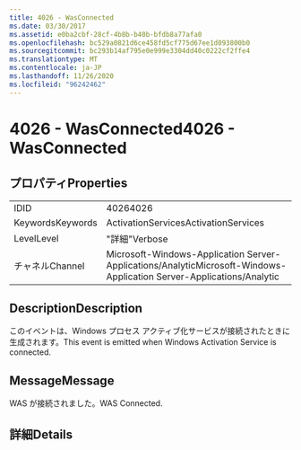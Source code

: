 ```yaml
---
title: 4026 - WasConnected
ms.date: 03/30/2017
ms.assetid: e0ba2cbf-28cf-4b8b-b40b-bfdb8a77afa0
ms.openlocfilehash: bc529a0821d6ce458fd5cf775d67ee1d093800b0
ms.sourcegitcommit: bc293b14af795e0e999e3304dd40c0222cf2ffe4
ms.translationtype: MT
ms.contentlocale: ja-JP
ms.lasthandoff: 11/26/2020
ms.locfileid: "96242462"
---
```

# <a name="4026---wasconnected"></a><span data-ttu-id="c60ab-102">4026 - WasConnected</span><span class="sxs-lookup"><span data-stu-id="c60ab-102">4026 - WasConnected</span></span>

## <a name="properties"></a><span data-ttu-id="c60ab-103">プロパティ</span><span class="sxs-lookup"><span data-stu-id="c60ab-103">Properties</span></span>  
  
|||  
|-|-|  
|<span data-ttu-id="c60ab-104">ID</span><span class="sxs-lookup"><span data-stu-id="c60ab-104">ID</span></span>|<span data-ttu-id="c60ab-105">4026</span><span class="sxs-lookup"><span data-stu-id="c60ab-105">4026</span></span>|  
|<span data-ttu-id="c60ab-106">Keywords</span><span class="sxs-lookup"><span data-stu-id="c60ab-106">Keywords</span></span>|<span data-ttu-id="c60ab-107">ActivationServices</span><span class="sxs-lookup"><span data-stu-id="c60ab-107">ActivationServices</span></span>|  
|<span data-ttu-id="c60ab-108">Level</span><span class="sxs-lookup"><span data-stu-id="c60ab-108">Level</span></span>|<span data-ttu-id="c60ab-109">"詳細"</span><span class="sxs-lookup"><span data-stu-id="c60ab-109">Verbose</span></span>|  
|<span data-ttu-id="c60ab-110">チャネル</span><span class="sxs-lookup"><span data-stu-id="c60ab-110">Channel</span></span>|<span data-ttu-id="c60ab-111">Microsoft-Windows-Application Server-Applications/Analytic</span><span class="sxs-lookup"><span data-stu-id="c60ab-111">Microsoft-Windows-Application Server-Applications/Analytic</span></span>|  
  
## <a name="description"></a><span data-ttu-id="c60ab-112">Description</span><span class="sxs-lookup"><span data-stu-id="c60ab-112">Description</span></span>  

 <span data-ttu-id="c60ab-113">このイベントは、Windows プロセス アクティブ化サービスが接続されたときに生成されます。</span><span class="sxs-lookup"><span data-stu-id="c60ab-113">This event is emitted when Windows Activation Service is connected.</span></span>  
  
## <a name="message"></a><span data-ttu-id="c60ab-114">Message</span><span class="sxs-lookup"><span data-stu-id="c60ab-114">Message</span></span>  

 <span data-ttu-id="c60ab-115">WAS が接続されました。</span><span class="sxs-lookup"><span data-stu-id="c60ab-115">WAS Connected.</span></span>  
  
## <a name="details"></a><span data-ttu-id="c60ab-116">詳細</span><span class="sxs-lookup"><span data-stu-id="c60ab-116">Details</span></span>

